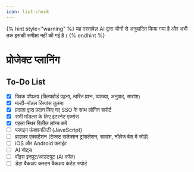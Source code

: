 ```yaml
---
icon: list-check
---
```


{% hint style="warning" %}
यह दस्तावेज़ AI द्वारा चीनी से अनुवादित किया गया है और अभी तक इसकी समीक्षा नहीं की गई है।
{% endhint %}

# प्रोजेक्ट प्लानिंग

## To-Do List

* [x] क्विक पॉपअप (क्लिपबोर्ड पढ़ना, त्वरित प्रश्न, व्याख्या, अनुवाद, सारांश)
* [x] मल्टी-मॉडल रिस्पांस तुलना
* [x] प्रदाता द्वारा प्रदान किए गए SSO के साथ लॉगिन सपोर्ट
* [x] सभी मॉडल्स के लिए इंटरनेट एक्सेस
* [x] पहला स्थिर रिलीज़ लॉन्च करें
* [ ] प्लगइन फ़ंक्शनलिटी (JavaScript)
* [ ] ब्राउज़र एक्सटेंशन (टेक्स्ट सलेक्शन ट्रांसलेशन, सारांश, नॉलेज बेस में जोड़ें)
* [ ] iOS और Android क्लाइंट
* [ ] AI नोट्स
* [ ] वॉइस इनपुट/आउटपुट (AI कॉल)
* [ ] डेटा बैकअप कस्टम बैकअप कंटेंट सपोर्ट